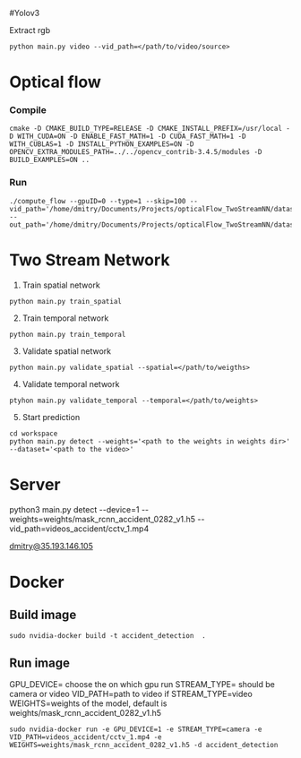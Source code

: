 
#Yolov3

Extract rgb 

```
python main.py video --vid_path=</path/to/video/source>
```


# Optical flow 

### Compile

```
cmake -D CMAKE_BUILD_TYPE=RELEASE -D CMAKE_INSTALL_PREFIX=/usr/local -D WITH_CUDA=ON -D ENABLE_FAST_MATH=1 -D CUDA_FAST_MATH=1 -D WITH_CUBLAS=1 -D INSTALL_PYTHON_EXAMPLES=ON -D OPENCV_EXTRA_MODULES_PATH=../../opencv_contrib-3.4.5/modules -D BUILD_EXAMPLES=ON ..
```

### Run

```
./compute_flow --gpuID=0 --type=1 --skip=100 --vid_path='/home/dmitry/Documents/Projects/opticalFlow_TwoStreamNN/dataset/videos' --out_path='/home/dmitry/Documents/Projects/opticalFlow_TwoStreamNN/dataset/output'
```

# Two Stream Network



1. Train spatial network 

```
python main.py train_spatial
```

2. Train temporal network 

```
python main.py train_temporal
```

3. Validate spatial network 

```
python main.py validate_spatial --spatial=</path/to/weigths>
```

4. Validate temporal network

```
ptyhon main.py validate_temporal --temporal=</path/to/weights>
```

5. Start prediction

```
cd workspace
python main.py detect --weights='<path to the weights in weights dir>' --dataset='<path to the video>'
```

# Server

python3 main.py detect --device=1 --weights=weights/mask_rcnn_accident_0282_v1.h5 --vid_path=videos_accident/cctv_1.mp4

dmitry@35.193.146.105

# Docker 

## Build image
```
sudo nvidia-docker build -t accident_detection  .
```

## Run image

GPU_DEVICE= choose the on which gpu run
STREAM_TYPE= should be camera or video
VID_PATH=path to video if STREAM_TYPE=video
WEIGHTS=weights of the model, default is weights/mask_rcnn_accident_0282_v1.h5
```
sudo nvidia-docker run -e GPU_DEVICE=1 -e STREAM_TYPE=camera -e VID_PATH=videos_accident/cctv_1.mp4 -e WEIGHTS=weights/mask_rcnn_accident_0282_v1.h5 -d accident_detection
```